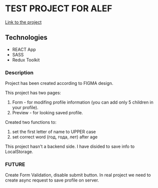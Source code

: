 # TEST PROJECT FOR ALEF

[Link to the project](https://pavel-khokhlov.github.io/alef-react/)

## Technologies

* REACT App
* SASS
* Redux Toolkit

### Description

Project has been created according to FIGMA design.

This project has two pages:
1. Form - for modifing profile information (you can add only 5 children in your profile).
2. Preview - for looking saved profile.

Created two functions to:
1. set the first letter of name to UPPER case
2. set correct word (год, года, лет) after age

This project hasn't a backend side. I have disided to save info to LocalStorage.

### FUTURE

Create Form Validation, disable submit button.
In real project we need to create async request to save profile on server.
